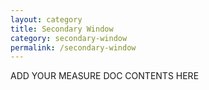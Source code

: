 ```yaml
---
layout: category
title: Secondary Window
category: secondary-window
permalink: /secondary-window
---
```


ADD YOUR MEASURE DOC CONTENTS HERE
